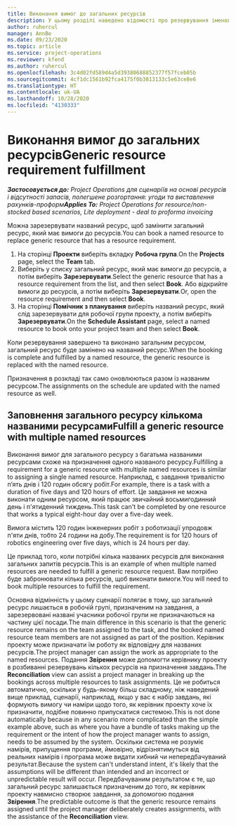```yaml
---
title: Виконання вимог до загальних ресурсів
description: У цьому розділі наведено відомості про резервування іменованих ресурсів для загальних вимог до ресурсів.
author: ruhercul
manager: AnnBe
ms.date: 09/23/2020
ms.topic: article
ms.service: project-operations
ms.reviewer: kfend
ms.author: ruhercul
ms.openlocfilehash: 3c4d02fd589d4a5d39380688852377f57fceb05b
ms.sourcegitcommit: 4cf1dc1561b92fca4175f0b3813133c5e63ce8e6
ms.translationtype: HT
ms.contentlocale: uk-UA
ms.lasthandoff: 10/28/2020
ms.locfileid: "4130333"
---
```

# <a name="generic-resource-requirement-fulfillment"></a><span data-ttu-id="a19e2-103">Виконання вимог до загальних ресурсів</span><span class="sxs-lookup"><span data-stu-id="a19e2-103">Generic resource requirement fulfillment</span></span>

<span data-ttu-id="a19e2-104">_**Застосовується до:** Project Operations для сценаріїв на основі ресурсів і відсутності запасів, полегшене розгортання: угоди та виставлення рахунків-проформ_</span><span class="sxs-lookup"><span data-stu-id="a19e2-104">_**Applies To:** Project Operations for resource/non-stocked based scenarios, Lite deployment - deal to proforma invoicing_</span></span>

<span data-ttu-id="a19e2-105">Можна зарезервувати названий ресурс, щоб замінити загальний ресурс, який має вимоги до ресурсів.</span><span class="sxs-lookup"><span data-stu-id="a19e2-105">You can book a named resource to replace generic resource that has a resource requirement.</span></span>

1. <span data-ttu-id="a19e2-106">На сторінці **Проекти** виберіть вкладку **Робоча група**.</span><span class="sxs-lookup"><span data-stu-id="a19e2-106">On the **Projects** page, select the **Team** tab.</span></span>
2. <span data-ttu-id="a19e2-107">Виберіть у списку загальний ресурс, який має вимоги до ресурсів, а потім виберіть **Зарезервувати**.</span><span class="sxs-lookup"><span data-stu-id="a19e2-107">Select the generic resource that has a resource requirement from the list, and then select **Book**.</span></span> <span data-ttu-id="a19e2-108">Або відкрийте вимоги до ресурсів, а потім виберіть **Зарезервувати**.</span><span class="sxs-lookup"><span data-stu-id="a19e2-108">Or, open the resource requirement and then select **Book**.</span></span>
3. <span data-ttu-id="a19e2-109">На сторінці **Помічник з планування** виберіть названий ресурс, який слід зарезервувати для робочої групи проекту, а потім виберіть **Зарезервувати**.</span><span class="sxs-lookup"><span data-stu-id="a19e2-109">On the **Schedule Assistant** page, select a named resource to book onto your project team and then select **Book**.</span></span>

<span data-ttu-id="a19e2-110">Коли резервування завершено та виконано загальним ресурсом, загальний ресурс буде замінено на названий ресурс.</span><span class="sxs-lookup"><span data-stu-id="a19e2-110">When the booking is complete and fulfilled by a named resource, the generic resource is replaced with the named resource.</span></span>

<span data-ttu-id="a19e2-111">Призначення в розкладі так само оновлюються разом із названим ресурсом.</span><span class="sxs-lookup"><span data-stu-id="a19e2-111">The assignments on the schedule are updated with the named resource as well.</span></span>

## <a name="fulfill-a-generic-resource-with-multiple-named-resources"></a><span data-ttu-id="a19e2-112">Заповнення загального ресурсу кількома названими ресурсами</span><span class="sxs-lookup"><span data-stu-id="a19e2-112">Fulfill a generic resource with multiple named resources</span></span>
<span data-ttu-id="a19e2-113">Виконання вимог для загального ресурсу з багатьма названими ресурсами схоже на призначення одного названого ресурсу.</span><span class="sxs-lookup"><span data-stu-id="a19e2-113">Fulfilling a requirement for a generic resource with multiple named resources is similar to assigning a single named resource.</span></span> <span data-ttu-id="a19e2-114">Наприклад, є завдання тривалістю п’ять днів і 120 годин обсягу робіт.</span><span class="sxs-lookup"><span data-stu-id="a19e2-114">For example, there is a task with a duration of five days and 120 hours of effort.</span></span> <span data-ttu-id="a19e2-115">Це завдання не можна виконати одним ресурсом, який працює звичайний восьмигодинний день і п'ятиденний тиждень.</span><span class="sxs-lookup"><span data-stu-id="a19e2-115">This task can't be completed by one resource that works a typical eight-hour day over a five-day week.</span></span> 

<span data-ttu-id="a19e2-116">Вимога містить 120 годин інженерних робіт з роботизації упродовж п'яти днів, тобто 24 години на добу.</span><span class="sxs-lookup"><span data-stu-id="a19e2-116">The requirement is for 120 hours of robotics engineering over five days, which is 24 hours per day.</span></span>

<span data-ttu-id="a19e2-117">Це приклад того, коли потрібні кілька названих ресурсів для виконання загальних запитів ресурсів.</span><span class="sxs-lookup"><span data-stu-id="a19e2-117">This is an example of when multiple named resources are needed to fulfill a generic resource request.</span></span> <span data-ttu-id="a19e2-118">Вам потрібно буде забронювати кілька ресурсів, щоб виконати вимоги.</span><span class="sxs-lookup"><span data-stu-id="a19e2-118">You will need to book multiple resources to fulfill the requirement.</span></span>

<span data-ttu-id="a19e2-119">Основна відмінність у цьому сценарії полягає в тому, що загальний ресурс лишається в робочій групі, призначеним на завдання, а зарезервовані названі учасники робочої групи не призначаються на частину цієї посади.</span><span class="sxs-lookup"><span data-stu-id="a19e2-119">The main difference in this scenario is that the generic resource remains on the team assigned to the task, and the booked named resource team members are not assigned as part of the position.</span></span> <span data-ttu-id="a19e2-120">Керівник проекту може призначати їм роботу як відповідну для названих ресурсів.</span><span class="sxs-lookup"><span data-stu-id="a19e2-120">The project manager can assign the work as appropriate to the named resources.</span></span> <span data-ttu-id="a19e2-121">Подання **Звірення** може допомогти керівнику проекту в розбиванні резервувань кількох ресурсів на призначення завдань.</span><span class="sxs-lookup"><span data-stu-id="a19e2-121">The **Reconciliation** view can assist a project manager in breaking up the bookings across multiple resources to task assignments.</span></span> <span data-ttu-id="a19e2-122">Це не робиться автоматично, оскільки у будь-якому більш складному, ніж наведений вище приклад, сценарії, наприклад, якщо у вас є набір завдань, які формують вимогу чи наміри щодо того, як керівник проекту хоче їх призначити, подібне повинно припускатися системою.</span><span class="sxs-lookup"><span data-stu-id="a19e2-122">This is not done automatically because in any scenario more complicated than the simple example above, such as where you have a bundle of tasks making up the requirement or the intent of how the project manager wants to assign, needs to be assumed by the system.</span></span> <span data-ttu-id="a19e2-123">Оскільки система не розуміє намірів, припущення програми, ймовірно, відрізнятимуться від реальних намірів і програма може видати хибний чи непередбачуваний результат.</span><span class="sxs-lookup"><span data-stu-id="a19e2-123">Because the system can't understand intent, it's likely that the assumptions will be different than intended and an incorrect or unpredictable result will occur.</span></span> <span data-ttu-id="a19e2-124">Передбачуваним результатом є те, що загальний ресурс залишається призначеним до того, як керівник проекту навмисно створює завдання, за допомогою подання **Звірення**.</span><span class="sxs-lookup"><span data-stu-id="a19e2-124">The predictable outcome is that the generic resource remains assigned until the project manager deliberately creates assignments, with the assistance of the **Reconciliation** view.</span></span>


